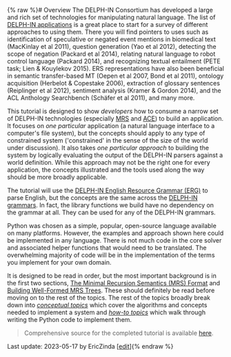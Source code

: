 {% raw %}# Overview
The DELPH-IN Consortium has developed a large and rich set of technologies for manipulating natural language. The list of [DELPH-IN applications](https://delph-in.github.io/docs/home/DelphinApplications/) is a great place to start for a survey of different approaches to using them.  There you will find pointers to uses such as identification of speculative or negated event mentions in biomedical text (MacKinlay et al 2011), question generation (Yao et al 2012), detecting the scope of negation (Packard et al 2014), relating natural language to robot control language (Packard 2014), and recognizing textual entailment (PETE task; Lien & Kouylekov 2015). ERS representations have also been beneficial in semantic transfer-based MT (Oepen et al 2007, Bond et al 2011), ontology acquisition (Herbelot & Copestake 2006), extraction of glossary sentences (Reiplinger et al 2012), sentiment analysis (Kramer & Gordon 2014), and the ACL Anthology Searchbench (Schäfer et al 2011), and many more.

This tutorial is designed to show *developers* how to consume a narrow set of DELPH-IN technologies (especially [MRS](https://blog.inductorsoftware.com/Perplexity/home/mrscon/devhowto0010MRS) and [ACE](http://sweaglesw.org/linguistics/ace/)) to build an application. It focuses on *one particular* application (a natural language interface to a computer's file system), but the concepts should apply to any type of constrained system ('constrained' in the sense of the size of the world under discussion). It also takes *one particular approach* to building the system by logically evaluating the output of the DELPH-IN parsers against a world definition. While this approach may not be the right one for every application, the concepts illustrated and the tools used along the way should be more broadly applicable.

The tutorial will use the [DELPH-IN English Resource Grammar (ERG)](https://delph-in.github.io/docs/erg/ErgTop/) to parse English, but the concepts are the same across the [DELPH-IN grammars](https://delph-in.github.io/docs/grammars/GrammarsOverview/).  In fact, the library functions we build have no dependency on the grammar at all. They can be used for any of the DELPH-IN grammars.

Python was chosen as a simple, popular, open-source language available on many platforms. However, the examples and approach shown here could be implemented in any language. There is not much code in the core solver and associated helper functions that would need to be translated. The overwhelming majority of code will be in the implementation of the terms you implement for your own domain.

It is designed to be read in order, but the most important background is in the first two sections, [The Minimal Recursion Semantics (MRS) Format](https://blog.inductorsoftware.com/Perplexity/home/mrscon/devhowto0010MRS) and [Building Well-Formed MRS Trees](https://blog.inductorsoftware.com/Perplexity/home/mrscon/devhowto0020WellFormedTree). These should definitely be read before moving on to the rest of the topics. The rest of the topics broadly break down into [*conceptual topics*](https://blog.inductorsoftware.com/Perplexity/home/devcon/devcon0000Overview) which cover the algorithms and concepts needed to implement a system and [*how-to topics*](https://blog.inductorsoftware.com/Perplexity/home/pxhowto/pxHowTo010Overview) which walk through writing the Python code to implement them.

> Comprehensive source for the completed tutorial is available [here](https://github.com/EricZinda/Perplexity).


Last update: 2023-05-17 by EricZinda [[edit](https://github.com/EricZinda/Perplexity/edit/main/docs/devOverview.md)]{% endraw %}